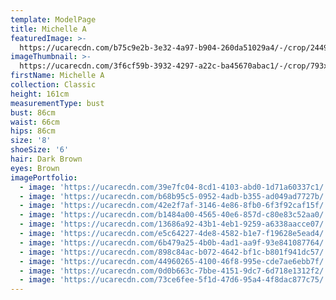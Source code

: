 ```yaml
---
template: ModelPage
title: Michelle A
featuredImage: >-
  https://ucarecdn.com/b75c9e2b-3e32-4a97-b904-260da51029a4/-/crop/2449x1043/0,135/-/preview/
imageThumbnail: >-
  https://ucarecdn.com/3f6cf59b-3932-4297-a22c-ba45670abac1/-/crop/793x1238/692,142/-/preview/
firstName: Michelle A
collection: Classic
height: 161cm
measurementType: bust
bust: 86cm
waist: 66cm
hips: 86cm
size: '8'
shoeSize: '6'
hair: Dark Brown
eyes: Brown
imagePortfolio:
  - image: 'https://ucarecdn.com/39e7fc04-8cd1-4103-abd0-1d71a60337c1/'
  - image: 'https://ucarecdn.com/b68b95c5-0952-4adb-b355-ad049ad7727b/'
  - image: 'https://ucarecdn.com/42e2f7af-3146-4e86-8fb0-6f3f92caf15f/'
  - image: 'https://ucarecdn.com/b1484a00-4565-40e6-857d-c80e83c52aa0/'
  - image: 'https://ucarecdn.com/13686a92-43b1-4eb1-9259-a6338aacce07/'
  - image: 'https://ucarecdn.com/e5c64227-4de8-4582-b1e7-f19628e5ead4/'
  - image: 'https://ucarecdn.com/6b479a25-4b0b-4ad1-aa9f-93e841087764/'
  - image: 'https://ucarecdn.com/898c84ac-b072-4642-bf1c-b801f941dc57/'
  - image: 'https://ucarecdn.com/44960265-4100-46f8-995e-cde7ae6ebb7f/'
  - image: 'https://ucarecdn.com/0d0b663c-7bbe-4151-9dc7-6d718e1312f2/'
  - image: 'https://ucarecdn.com/73ce6fee-5f1d-47d6-95a4-4f8dac877c75/'
---
```


